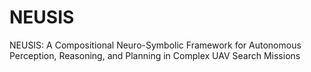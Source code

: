 # NEUSIS
NEUSIS: A Compositional Neuro-Symbolic Framework for Autonomous Perception, Reasoning, and Planning in Complex UAV Search Missions

